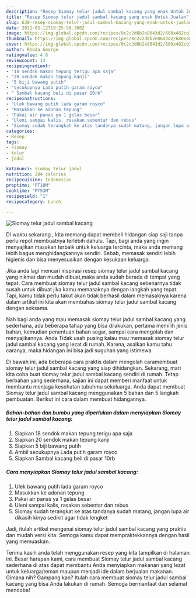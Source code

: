 ```yaml
---
description: "Resep Siomay telur jadul sambal kacang yang enak Untuk Jualan"
title: "Resep Siomay telur jadul sambal kacang yang enak Untuk Jualan"
slug: 638-resep-siomay-telur-jadul-sambal-kacang-yang-enak-untuk-jualan
date: 2021-05-12T19:25:58.380Z
image: https://img-global.cpcdn.com/recipes/0c2c2d6b2e8643d2/680x482cq70/siomay-telur-jadul-sambal-kacang-foto-resep-utama.jpg
thumbnail: https://img-global.cpcdn.com/recipes/0c2c2d6b2e8643d2/680x482cq70/siomay-telur-jadul-sambal-kacang-foto-resep-utama.jpg
cover: https://img-global.cpcdn.com/recipes/0c2c2d6b2e8643d2/680x482cq70/siomay-telur-jadul-sambal-kacang-foto-resep-utama.jpg
author: Rhoda George
ratingvalue: 4.6
reviewcount: 13
recipeingredient:
- "18 sendok makan tepung terigu apa saja"
- "20 sendok makan tepung kanji"
- "5 biji bawang putih"
- "secukupnya Lada putih garam royco"
- " Sambal kacang beli di pasar 10rb"
recipeinstructions:
- "Ulek bawang putih lada garam royco"
- "Masukkan ke adonan tepung"
- "Pakai air panas ya 1 gelas besar"
- "Uleni sampai kalis, rasakan sebentar dan rebus"
- "Siomay sudah terangkat ke atas tandanya sudah matang, jangan lupa air dikasih kinya sedikit agar tidak lengket"
categories:
- Resep
tags:
- siomay
- telur
- jadul

katakunci: siomay telur jadul 
nutrition: 284 calories
recipecuisine: Indonesian
preptime: "PT18M"
cooktime: "PT53M"
recipeyield: "1"
recipecategory: Lunch

---
```



![Siomay telur jadul sambal kacang](https://img-global.cpcdn.com/recipes/0c2c2d6b2e8643d2/680x482cq70/siomay-telur-jadul-sambal-kacang-foto-resep-utama.jpg)

Di waktu  sekarang , kita memang dapat membeli hidangan siap saji tanpa perlu repot membuatnya terlebih dahulu. Tapi, bagi anda yang ingin menyajikan masakan terbaik untuk keluarga tercinta, maka anda memang lebih bagus menghidangkannya sendiri. Sebab, memasak sendiri lebih higienis dan bisa menyesuaikan dengan kesukaan keluarga.

Jika anda lagi mencari inspirasi resep siomay telur jadul sambal kacang yang nikmat dan mudah dibuat,maka anda sudah berada di tempat yang tepat. Cara membuat siomay telur jadul sambal kacang  sebenarnya tidak susah untuk dibuat jika kamu memasaknya dengan langkah yang tepat. Tapi, kamu tidak perlu takut akan tidak berhasil dalam memasaknya 
karena dalam artikel ini kita akan membahas siomay telur jadul sambal kacang dengan seksama.  



Nah bagi anda yang mau memasak siomay telur jadul sambal kacang yang sederhana, ada beberapa tahap yang bisa dilakukan, pertama memilih jenis bahan, kemudian penentuan bahan segar, sampai cara mengolah dan menyajikannya. Anda Tidak usah pusing kalau mau memasak siomay telur jadul sambal kacang yang lezat di rumah. Karena, asalkan kamu  tahu caranya, maka hidangan ini bisa jadi suguhan yang istimewa.

Di bawah ini, ada beberapa cara praktis  dalam mengolah caramembuat siomay telur jadul sambal kacang yang siap dihidangkan. Sekarang, mari kita coba buat siomay telur jadul sambal kacang sendiri di rumah. Tetap berbahan yang sederhana, sajian ini dapat memberi manfaat untuk membantu menjaga kesehatan tubuhmu sekeluarga. Anda dapat membuat Siomay telur jadul sambal kacang menggunakan 5 bahan dan 5 langkah pembuatan. Berikut ini cara dalam membuat hidangannya.

<!--inarticleads1-->

##### Bahan-bahan dan bumbu yang diperlukan dalam menyiapkan Siomay telur jadul sambal kacang:

1. Siapkan 18 sendok makan tepung terigu apa saja
1. Siapkan 20 sendok makan tepung kanji
1. Siapkan 5 biji bawang putih
1. Ambil secukupnya Lada putih garam royco
1. Siapkan  Sambal kacang beli di pasar 10rb




<!--inarticleads2-->

##### Cara menyiapkan Siomay telur jadul sambal kacang:

1. Ulek bawang putih lada garam royco
1. Masukkan ke adonan tepung
1. Pakai air panas ya 1 gelas besar
1. Uleni sampai kalis, rasakan sebentar dan rebus
1. Siomay sudah terangkat ke atas tandanya sudah matang, jangan lupa air dikasih kinya sedikit agar tidak lengket




Jadi, itulah artikel mengenai  siomay telur jadul sambal kacang  yang praktis dan mudah versi kita. Semoga kamu dapat mempraktekkannya dengan hasil yang memuaskan. 

Terima kasih anda telah menggunakan resep yang kita tampilkan di halaman ini. Besar harapan kami, cara membuat  Siomay telur jadul sambal kacang sederhana di atas dapat membantu Anda menyiapkan makanan yang lezat untuk keluarga/teman maupun menjadi ide dalam berjualan makanan. Gimana nih? Gampang kan? Itulah cara membuat siomay telur jadul sambal kacang yang bisa Anda lakukan di rumah. Semoga bermanfaat dan selamat mencoba!

